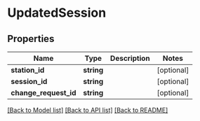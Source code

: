 # UpdatedSession

## Properties
Name | Type | Description | Notes
------------ | ------------- | ------------- | -------------
**station_id** | **string** |  | [optional] 
**session_id** | **string** |  | [optional] 
**change_request_id** | **string** |  | [optional] 

[[Back to Model list]](../README.md#documentation-for-models) [[Back to API list]](../README.md#documentation-for-api-endpoints) [[Back to README]](../README.md)


